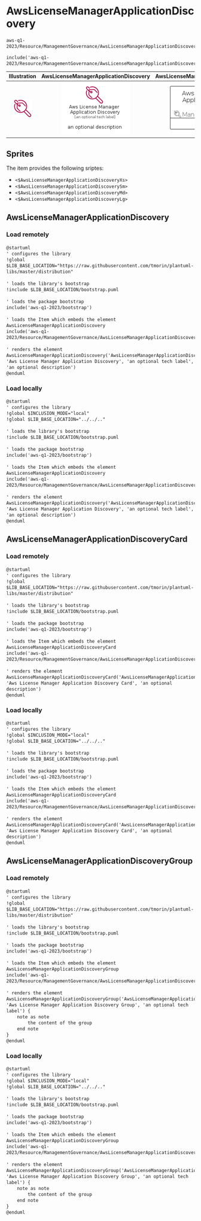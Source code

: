 # AwsLicenseManagerApplicationDiscovery


```text
aws-q1-2023/Resource/ManagementGovernance/AwsLicenseManagerApplicationDiscovery
```

```text
include('aws-q1-2023/Resource/ManagementGovernance/AwsLicenseManagerApplicationDiscovery')
```



| Illustration | AwsLicenseManagerApplicationDiscovery | AwsLicenseManagerApplicationDiscoveryCard | AwsLicenseManagerApplicationDiscoveryGroup |
| :---: | :---: | :---: | :---: |
| ![illustration for Illustration](../../../aws-q1-2023/Resource/ManagementGovernance/AwsLicenseManagerApplicationDiscovery.png) | ![illustration for AwsLicenseManagerApplicationDiscovery](../../../aws-q1-2023/Resource/ManagementGovernance/AwsLicenseManagerApplicationDiscovery.Local.png) | ![illustration for AwsLicenseManagerApplicationDiscoveryCard](../../../aws-q1-2023/Resource/ManagementGovernance/AwsLicenseManagerApplicationDiscoveryCard.Local.png) | ![illustration for AwsLicenseManagerApplicationDiscoveryGroup](../../../aws-q1-2023/Resource/ManagementGovernance/AwsLicenseManagerApplicationDiscoveryGroup.Local.png) |



## Sprites
The item provides the following sriptes:

- `<$AwsLicenseManagerApplicationDiscoveryXs>`
- `<$AwsLicenseManagerApplicationDiscoverySm>`
- `<$AwsLicenseManagerApplicationDiscoveryMd>`
- `<$AwsLicenseManagerApplicationDiscoveryLg>`





## AwsLicenseManagerApplicationDiscovery

### Load remotely
```plantuml
@startuml
' configures the library
!global $LIB_BASE_LOCATION="https://raw.githubusercontent.com/tmorin/plantuml-libs/master/distribution"

' loads the library's bootstrap
!include $LIB_BASE_LOCATION/bootstrap.puml

' loads the package bootstrap
include('aws-q1-2023/bootstrap')

' loads the Item which embeds the element AwsLicenseManagerApplicationDiscovery
include('aws-q1-2023/Resource/ManagementGovernance/AwsLicenseManagerApplicationDiscovery')

' renders the element
AwsLicenseManagerApplicationDiscovery('AwsLicenseManagerApplicationDiscovery', 'Aws License Manager Application Discovery', 'an optional tech label', 'an optional description')
@enduml
```

### Load locally
```plantuml
@startuml
' configures the library
!global $INCLUSION_MODE="local"
!global $LIB_BASE_LOCATION="../../.."

' loads the library's bootstrap
!include $LIB_BASE_LOCATION/bootstrap.puml

' loads the package bootstrap
include('aws-q1-2023/bootstrap')

' loads the Item which embeds the element AwsLicenseManagerApplicationDiscovery
include('aws-q1-2023/Resource/ManagementGovernance/AwsLicenseManagerApplicationDiscovery')

' renders the element
AwsLicenseManagerApplicationDiscovery('AwsLicenseManagerApplicationDiscovery', 'Aws License Manager Application Discovery', 'an optional tech label', 'an optional description')
@enduml
```

## AwsLicenseManagerApplicationDiscoveryCard

### Load remotely
```plantuml
@startuml
' configures the library
!global $LIB_BASE_LOCATION="https://raw.githubusercontent.com/tmorin/plantuml-libs/master/distribution"

' loads the library's bootstrap
!include $LIB_BASE_LOCATION/bootstrap.puml

' loads the package bootstrap
include('aws-q1-2023/bootstrap')

' loads the Item which embeds the element AwsLicenseManagerApplicationDiscoveryCard
include('aws-q1-2023/Resource/ManagementGovernance/AwsLicenseManagerApplicationDiscovery')

' renders the element
AwsLicenseManagerApplicationDiscoveryCard('AwsLicenseManagerApplicationDiscoveryCard', 'Aws License Manager Application Discovery Card', 'an optional description')
@enduml
```

### Load locally
```plantuml
@startuml
' configures the library
!global $INCLUSION_MODE="local"
!global $LIB_BASE_LOCATION="../../.."

' loads the library's bootstrap
!include $LIB_BASE_LOCATION/bootstrap.puml

' loads the package bootstrap
include('aws-q1-2023/bootstrap')

' loads the Item which embeds the element AwsLicenseManagerApplicationDiscoveryCard
include('aws-q1-2023/Resource/ManagementGovernance/AwsLicenseManagerApplicationDiscovery')

' renders the element
AwsLicenseManagerApplicationDiscoveryCard('AwsLicenseManagerApplicationDiscoveryCard', 'Aws License Manager Application Discovery Card', 'an optional description')
@enduml
```

## AwsLicenseManagerApplicationDiscoveryGroup

### Load remotely
```plantuml
@startuml
' configures the library
!global $LIB_BASE_LOCATION="https://raw.githubusercontent.com/tmorin/plantuml-libs/master/distribution"

' loads the library's bootstrap
!include $LIB_BASE_LOCATION/bootstrap.puml

' loads the package bootstrap
include('aws-q1-2023/bootstrap')

' loads the Item which embeds the element AwsLicenseManagerApplicationDiscoveryGroup
include('aws-q1-2023/Resource/ManagementGovernance/AwsLicenseManagerApplicationDiscovery')

' renders the element
AwsLicenseManagerApplicationDiscoveryGroup('AwsLicenseManagerApplicationDiscoveryGroup', 'Aws License Manager Application Discovery Group', 'an optional tech label') {
    note as note
        the content of the group
    end note
}
@enduml
```

### Load locally
```plantuml
@startuml
' configures the library
!global $INCLUSION_MODE="local"
!global $LIB_BASE_LOCATION="../../.."

' loads the library's bootstrap
!include $LIB_BASE_LOCATION/bootstrap.puml

' loads the package bootstrap
include('aws-q1-2023/bootstrap')

' loads the Item which embeds the element AwsLicenseManagerApplicationDiscoveryGroup
include('aws-q1-2023/Resource/ManagementGovernance/AwsLicenseManagerApplicationDiscovery')

' renders the element
AwsLicenseManagerApplicationDiscoveryGroup('AwsLicenseManagerApplicationDiscoveryGroup', 'Aws License Manager Application Discovery Group', 'an optional tech label') {
    note as note
        the content of the group
    end note
}
@enduml
```

